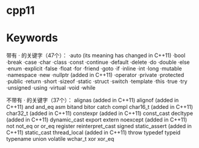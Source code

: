 # cpp11
# Keywords

带有 · 的关键字（47个）：
·auto (its meaning has changed in C++11)
·bool
·break
·case
·char
·class
·const
·continue
·default
·delete
·do
·double
·else
·enum
·explicit
·false
·float
·for
·friend
·goto
·if
·inline
·int
·long
·mutable
·namespace
·new
·nullptr (added in C++11)
·operator
·private
·protected
·public
·return
·short
·sizeof
·static
·struct
·switch
·template
·this
·true
·try
·unsigned
·using
·virtual
·void
·while

不带有 · 的关键字（37个）：
alignas (added in C++11)
alignof (added in C++11)
and
and_eq
asm
bitand
bitor
catch
compl
char16_t (added in C++11)
char32_t (added in C++11)
constexpr (added in C++11)
const_cast
decltype (added in C++11)
dynamic_cast
export
extern
noexcept (added in C++11)
not
not_eq
or
or_eq
register
reinterpret_cast
signed
static_assert (added in C++11)
static_cast
thread_local (added in C++11)
throw
typedef
typeid
typename
union
volatile
wchar_t
xor
xor_eq
